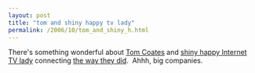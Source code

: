 ```yaml
---
layout: post
title: "tom and shiny happy tv lady"
permalink: /2006/10/tom_and_shiny_h.html
---
```


<p>There's something wonderful about <a href="http://www.plasticbag.org/">Tom Coates</a> and <a href="http://the9.yahoo.com/">shiny happy Internet TV lady</a> connecting <a href="http://www.plasticbag.org/archives/2006/10/shiny_tv_lady_watches/">the way they did</a>.&nbsp; Ahhh, big companies.</p>


